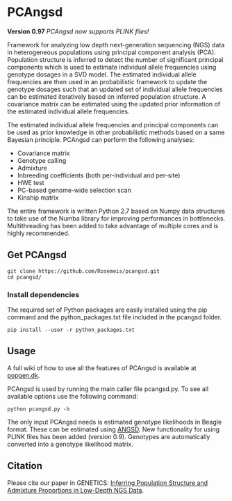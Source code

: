 # PCAngsd

**Version 0.97** 
*PCAngsd now supports PLINK files!*

Framework for analyzing low depth next-generation sequencing (NGS) data in heterogeneous populations using principal component analysis (PCA). Population structure is inferred to detect the number of significant principal components which is used to estimate individual allele frequencies using genotype dosages in a SVD model. The estimated individual allele frequencies are then used in an probabilistic framework to update the genotype dosages such that an updated set of individual allele frequencies can be estimated iteratively based on inferred population structure. A covariance matrix can be estimated using the updated prior information of the estimated individual allele frequencies.

The estimated individual allele frequencies and principal components can be used as prior knowledge in other probabilistic methods based on a same Bayesian principle. PCAngsd can perform the following analyses: 

* Covariance matrix
* Genotype calling
* Admixture
* Inbreeding coefficients (both per-individual and per-site)
* HWE test
* PC-based genome-wide selection scan
* Kinship matrix

The entire framework is written Python 2.7 based on Numpy data structures to take use of the Numba library for improving performances in bottlenecks. Multithreading has been added to take advantage of multiple cores and is highly recommended.

## Get PCAngsd
```
git clone https://github.com/Rosemeis/pcangsd.git
cd pcangsd/
```

### Install dependencies
The required set of Python packages are easily installed using the pip command and the python_packages.txt file included in the pcangsd folder.
```
pip install --user -r python_packages.txt
```

## Usage
A full wiki of how to use all the features of PCAngsd is available at [popgen.dk](http://www.popgen.dk/software/index.php/PCAngsd). 

PCAngsd is used by running the main caller file pcangsd.py. To see all available options use the following command:
```
python pcangsd.py -h
```

The only input PCAngsd needs is estimated genotype likelihoods in Beagle format. These can be estimated using [ANGSD](https://github.com/ANGSD/angsd).
New functionality for using PLINK files has been added (version 0.9). Genotypes are automatically converted into a genotype likelihood matrix.


## Citation
Please cite our paper in GENETICS:
[Inferring Population Structure and Admixture Proportions in Low-Depth NGS Data](http://www.genetics.org/content/210/2/719).
